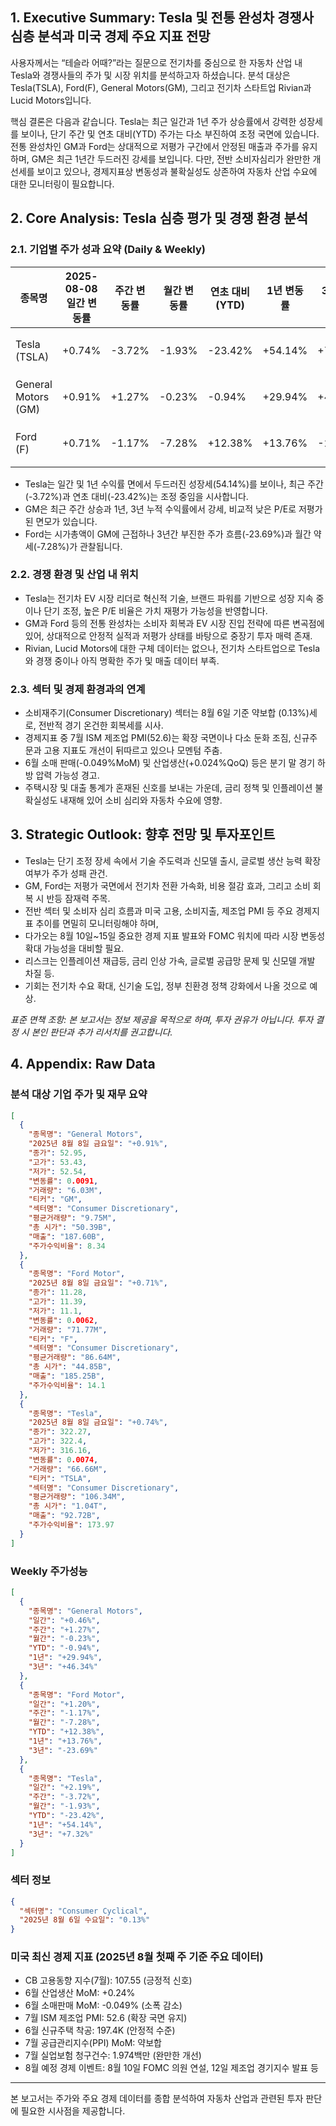 ## 1. Executive Summary: Tesla 및 전통 완성차 경쟁사 심층 분석과 미국 경제 주요 지표 전망

사용자께서는 “테슬라 어때?”라는 질문으로 전기차를 중심으로 한 자동차 산업 내 Tesla와 경쟁사들의 주가 및 시장 위치를 분석하고자 하셨습니다. 분석 대상은 Tesla(TSLA), Ford(F), General Motors(GM), 그리고 전기차 스타트업 Rivian과 Lucid Motors입니다.

핵심 결론은 다음과 같습니다. Tesla는 최근 일간과 1년 주가 상승률에서 강력한 성장세를 보이나, 단기 주간 및 연초 대비(YTD) 주가는 다소 부진하여 조정 국면에 있습니다. 전통 완성차인 GM과 Ford는 상대적으로 저평가 구간에서 안정된 매출과 주가를 유지하며, GM은 최근 1년간 두드러진 강세를 보입니다. 다만, 전반 소비자심리가 완만한 개선세를 보이고 있으나, 경제지표상 변동성과 불확실성도 상존하여 자동차 산업 수요에 대한 모니터링이 필요합니다.

## 2. Core Analysis: Tesla 심층 평가 및 경쟁 환경 분석

### 2.1. 기업별 주가 성과 요약 (Daily & Weekly)

| 종목명          | 2025-08-08 일간 변동률 | 주간 변동률 | 월간 변동률 | 연초 대비(YTD) | 1년 변동률 | 3년 변동률   | 종가(달러) | 시가총액        | P/E 비율   | 매출(2024년)     | 거래량(일평균)   | 섹터명                  |
|-----------------|-----------------------|-------------|-------------|----------------|------------|--------------|------------|-----------------|------------|-----------------|-----------------|-------------------------|
| Tesla (TSLA)    | +0.74%                | -3.72%      | -1.93%      | -23.42%        | +54.14%    | +7.32%       | 322.27     | 1.04조 달러     | 173.97     | 927.2억 달러    | 1.06억 주       | Consumer Discretionary  |
| General Motors (GM) | +0.91%           | +1.27%      | -0.23%      | -0.94%         | +29.94%    | +46.34%      | 52.95      | 503.9억 달러   | 8.34       | 1,876억 달러    | 9.75M 주        | Consumer Discretionary  |
| Ford (F)         | +0.71%                | -1.17%      | -7.28%      | +12.38%        | +13.76%    | -23.69%      | 11.28      | 448.5억 달러   | 14.1       | 1,852.5억 달러  | 8.66천만 주     | Consumer Discretionary  |

- Tesla는 일간 및 1년 수익률 면에서 두드러진 성장세(54.14%)를 보이나, 최근 주간(-3.72%)과 연초 대비(-23.42%)는 조정 중임을 시사합니다.
- GM은 최근 주간 상승과 1년, 3년 누적 수익률에서 강세, 비교적 낮은 P/E로 저평가된 면모가 있습니다.
- Ford는 시가총액이 GM에 근접하나 3년간 부진한 주가 흐름(-23.69%)과 월간 약세(-7.28%)가 관찰됩니다.

### 2.2. 경쟁 환경 및 산업 내 위치

- Tesla는 전기차 EV 시장 리더로 혁신적 기술, 브랜드 파워를 기반으로 성장 지속 중이나 단기 조정, 높은 P/E 비율은 가치 재평가 가능성을 반영합니다.
- GM과 Ford 등의 전통 완성차는 소비자 회복과 EV 시장 진입 전략에 따른 변곡점에 있어, 상대적으로 안정적 실적과 저평가 상태를 바탕으로 중장기 투자 매력 존재.
- Rivian, Lucid Motors에 대한 구체 데이터는 없으나, 전기차 스타트업으로 Tesla와 경쟁 중이나 아직 명확한 주가 및 매출 데이터 부족.

### 2.3. 섹터 및 경제 환경과의 연계

- 소비재주기(Consumer Discretionary) 섹터는 8월 6일 기준 약보합 (0.13%)세로, 전반적 경기 온건한 회복세를 시사.
- 경제지표 중 7월 ISM 제조업 PMI(52.6)는 확장 국면이나 다소 둔화 조짐, 신규주문과 고용 지표도 개선이 뒤따르고 있으나 모멘텀 주춤.
- 6월 소매 판매(-0.049%MoM) 및 산업생산(+0.024%QoQ) 등은 분기 말 경기 하방 압력 가능성 경고.
- 주택시장 및 대출 통계가 혼재된 신호를 보내는 가운데, 금리 정책 및 인플레이션 불확실성도 내재해 있어 소비 심리와 자동차 수요에 영향.

## 3. Strategic Outlook: 향후 전망 및 투자포인트

- Tesla는 단기 조정 장세 속에서 기술 주도력과 신모델 출시, 글로벌 생산 능력 확장 여부가 주가 성패 관건.
- GM, Ford는 저평가 국면에서 전기차 전환 가속화, 비용 절감 효과, 그리고 소비 회복 시 반등 잠재력 주목.
- 전반 섹터 및 소비자 심리 흐름과 미국 고용, 소비지출, 제조업 PMI 등 주요 경제지표 추이를 면밀히 모니터링해야 하며,
- 다가오는 8월 10일~15일 중요한 경제 지표 발표와 FOMC 워치에 따라 시장 변동성 확대 가능성을 대비할 필요.
- 리스크는 인플레이션 재급등, 금리 인상 가속, 글로벌 공급망 문제 및 신모델 개발 차질 등.
- 기회는 전기차 수요 확대, 신기술 도입, 정부 친환경 정책 강화에서 나올 것으로 예상.

_표준 면책 조항: 본 보고서는 정보 제공을 목적으로 하며, 투자 권유가 아닙니다. 투자 결정 시 본인 판단과 추가 리서치를 권고합니다._

## 4. Appendix: Raw Data

### 분석 대상 기업 주가 및 재무 요약

```json
[
  {
    "종목명": "General Motors",
    "2025년 8월 8일 금요일": "+0.91%",
    "종가": 52.95,
    "고가": 53.43,
    "저가": 52.54,
    "변동률": 0.0091,
    "거래량": "6.03M",
    "티커": "GM",
    "섹터명": "Consumer Discretionary",
    "평균거래량": "9.75M",
    "총 시가": "50.39B",
    "매출": "187.60B",
    "주가수익비율": 8.34
  },
  {
    "종목명": "Ford Motor",
    "2025년 8월 8일 금요일": "+0.71%",
    "종가": 11.28,
    "고가": 11.39,
    "저가": 11.1,
    "변동률": 0.0062,
    "거래량": "71.77M",
    "티커": "F",
    "섹터명": "Consumer Discretionary",
    "평균거래량": "86.64M",
    "총 시가": "44.85B",
    "매출": "185.25B",
    "주가수익비율": 14.1
  },
  {
    "종목명": "Tesla",
    "2025년 8월 8일 금요일": "+0.74%",
    "종가": 322.27,
    "고가": 322.4,
    "저가": 316.16,
    "변동률": 0.0074,
    "거래량": "66.66M",
    "티커": "TSLA",
    "섹터명": "Consumer Discretionary",
    "평균거래량": "106.34M",
    "총 시가": "1.04T",
    "매출": "92.72B",
    "주가수익비율": 173.97
  }
]
```

### Weekly 주가성능

```json
[
  {
    "종목명": "General Motors",
    "일간": "+0.46%",
    "주간": "+1.27%",
    "월간": "-0.23%",
    "YTD": "-0.94%",
    "1년": "+29.94%",
    "3년": "+46.34%"
  },
  {
    "종목명": "Ford Motor",
    "일간": "+1.20%",
    "주간": "-1.17%",
    "월간": "-7.28%",
    "YTD": "+12.38%",
    "1년": "+13.76%",
    "3년": "-23.69%"
  },
  {
    "종목명": "Tesla",
    "일간": "+2.19%",
    "주간": "-3.72%",
    "월간": "-1.93%",
    "YTD": "-23.42%",
    "1년": "+54.14%",
    "3년": "+7.32%"
  }
]
```

### 섹터 정보

```json
{
  "섹터명": "Consumer Cyclical",
  "2025년 8월 6일 수요일": "0.13%"
}
```

### 미국 최신 경제 지표 (2025년 8월 첫째 주 기준 주요 데이터)

- CB 고용동향 지수(7월): 107.55 (긍정적 신호)
- 6월 산업생산 MoM: +0.24%
- 6월 소매판매 MoM: -0.049% (소폭 감소)
- 7월 ISM 제조업 PMI: 52.6 (확장 국면 유지)
- 6월 신규주택 착공: 197.4K (안정적 수준)
- 7월 공급관리지수(PPI) MoM: 약보합
- 7월 실업보험 청구건수: 1.974백만 (완만한 개선)
- 8월 예정 경제 이벤트: 8월 10일 FOMC 의원 연설, 12일 제조업 경기지수 발표 등

---

본 보고서는 주가와 주요 경제 데이터를 종합 분석하여 자동차 산업과 관련된 투자 판단에 필요한 시사점을 제공합니다.